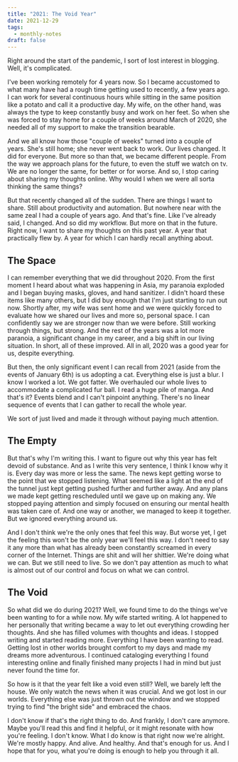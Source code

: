 ```yaml
---
title: "2021: The Void Year"
date: 2021-12-29
tags:
  - monthly-notes
draft: false
---
```


Right around the start of the pandemic, I sort of lost interest in blogging. Well, it's complicated.

I've been working remotely for 4 years now. So I became accustomed to what many have had a rough time getting used to recently, a few years ago. I can work for several continuous hours while sitting in the same position like a potato and call it a productive day. My wife, on the other hand, was always the type to keep constantly busy and work on her feet. So when she was forced to stay home for a couple of weeks around March of 2020, she needed all of my support to make the transition bearable.

And we all know how those "couple of weeks" turned into a couple of years. She's still home; she never went back to work. Our lives changed. It did for everyone. But more so than that, we became different people. From the way we approach plans for the future, to even the stuff we watch on tv. We are no longer the same, for better or for worse. And so, I stop caring about sharing my thoughts online. Why would I when we were all sorta thinking the same things?

But that recently changed all of the sudden. There are things I want to share. Still about productivity and automation. But nowhere near with the same zeal I had a couple of years ago. And that's fine. Like I've already said, I changed. And so did my workflow. But more on that in the future. Right now, I want to share my thoughts on this past year. A year that practically flew by. A year for which I can hardly recall anything about.

## The Space
I can remember everything that we did throughout 2020. From the first moment I heard about what was happening in Asia, my paranoia exploded and I began buying masks, gloves, and hand sanitizer. I didn't hoard these items like many others, but I did buy enough that I'm just starting to run out now. Shortly after, my wife was sent home and we were quickly forced to evaluate how we shared our lives and more so, personal space. I can confidently say we are stronger now than we were before. Still working through things, but strong. And the rest of the years was a lot more paranoia, a significant change in my career, and a big shift in our living situation. In short, all of these improved. All in all, 2020 was a good year for us, despite everything.

But then, the only significant event I can recall from 2021 (aside from the events of January 6th) is us adopting a cat. Everything else is just a blur. I know I worked a lot. We got fatter. We overhauled our whole lives to accommodate a complicated fur ball. I read a huge pile of manga. And that's it? Events blend and I can't pinpoint anything. There's no linear sequence of events that I can gather to recall the whole year.

We sort of just lived and made it through without paying much attention.

## The Empty
But that's why I'm writing this. I want to figure out why this year has felt devoid of substance. And as I write this very sentence, I think I know why it is. Every day was more or less the same. The news kept getting worse to the point that we stopped listening. What seemed like a light at the end of the tunnel just kept getting pushed further and further away. And any plans we made kept getting rescheduled until we gave up on making any. We stopped paying attention and simply focused on ensuring our mental health was taken care of. And one way or another, we managed to keep it together. But we ignored everything around us.

And I don't think we're the only ones that feel this way. But worse yet, I get the feeling this won't be the only year we'll feel this way. I don't need to say it any more than what has already been constantly screamed in every corner of the Internet. Things are shit and will her shittier. We're doing what we can. But we still need to live. So we don't pay attention as much to what is almost out of our control and focus on what we can control.

## The Void
So what did we do during 2021? Well, we found time to do the things we've been wanting to for a while now. My wife started writing. A lot happened to her personally that writing became a way to let out everything crowding her thoughts. And she has filled volumes with thoughts and ideas. I stopped writing and started reading more. Everything I have been wanting to read. Getting lost in other worlds brought comfort to my days and made my dreams more adventurous. I continued cataloging everything I found interesting online and finally finished many projects I had in mind but just never found the time for.

So how is it that the year felt like a void even still? Well, we barely left the house. We only watch the news when it was crucial. And we got lost in our worlds. Everything else was just thrown out the window and we stopped trying to find "the bright side" and embraced the chaos.

I don't know if that's the right thing to do. And frankly, I don't care anymore. Maybe you'll read this and find it helpful, or it might resonate with how you're feeling. I don't know. What I do know is that right now we're alright. We're mostly happy. And alive. And healthy. And that's enough for us. And I hope that for you, what you're doing is enough to help you through it all.